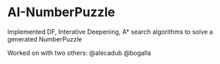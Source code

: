 # AI-NumberPuzzle

Implemented DF, Interative Deepening, A* search algorithms to solve a generated NumberPuzzle

Worked on with two others: 
@alecadub
@bogalla
